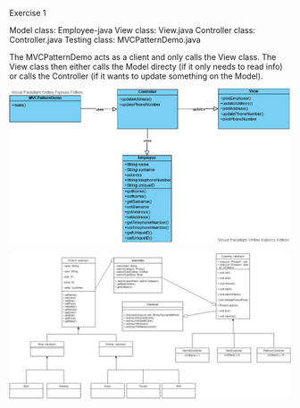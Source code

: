 Exercise 1

Model class:        Employee-java
View class:         View.java
Controller class:   Controller.java
Testing class:      MVCPatternDemo.java

The MVCPatternDemo acts as a client and only calls the View class. 
The View class then either calls the Model directy (if it only needs to read info) or calls the Controller (if it wants to update something on the Model).

![alt text](UMLEx1.jpg "Class UML Diagram")


![alt text](UML2.jpg "Class UML Diagram")
